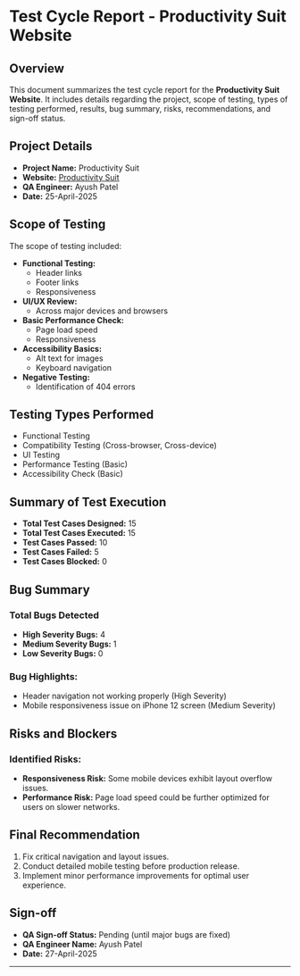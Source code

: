 # Test Cycle Report - Productivity Suit Website

## Overview
This document summarizes the test cycle report for the **Productivity Suit Website**. It includes details regarding the project, scope of testing, types of testing performed, results, bug summary, risks, recommendations, and sign-off status.

## Project Details
- **Project Name:** Productivity Suit
- **Website:** [Productivity Suit](https://productivity-suit.vercel.app)
- **QA Engineer:** Ayush Patel
- **Date:** 25-April-2025

## Scope of Testing
The scope of testing included:
- **Functional Testing:**
  - Header links
  - Footer links
  - Responsiveness
- **UI/UX Review:**
  - Across major devices and browsers
- **Basic Performance Check:**
  - Page load speed
  - Responsiveness
- **Accessibility Basics:**
  - Alt text for images
  - Keyboard navigation
- **Negative Testing:**
  - Identification of 404 errors

## Testing Types Performed
- Functional Testing
- Compatibility Testing (Cross-browser, Cross-device)
- UI Testing
- Performance Testing (Basic)
- Accessibility Check (Basic)

## Summary of Test Execution
- **Total Test Cases Designed:** 15
- **Total Test Cases Executed:** 15
- **Test Cases Passed:** 10
- **Test Cases Failed:** 5
- **Test Cases Blocked:** 0

## Bug Summary
### Total Bugs Detected
- **High Severity Bugs:** 4
- **Medium Severity Bugs:** 1
- **Low Severity Bugs:** 0

### Bug Highlights:
- Header navigation not working properly (High Severity)
- Mobile responsiveness issue on iPhone 12 screen (Medium Severity)

## Risks and Blockers
### Identified Risks:
- **Responsiveness Risk:** Some mobile devices exhibit layout overflow issues.
- **Performance Risk:** Page load speed could be further optimized for users on slower networks.

## Final Recommendation
1. Fix critical navigation and layout issues.
2. Conduct detailed mobile testing before production release.
3. Implement minor performance improvements for optimal user experience.

## Sign-off
- **QA Sign-off Status:** Pending (until major bugs are fixed)
- **QA Engineer Name:** Ayush Patel
- **Date:** 27-April-2025

---